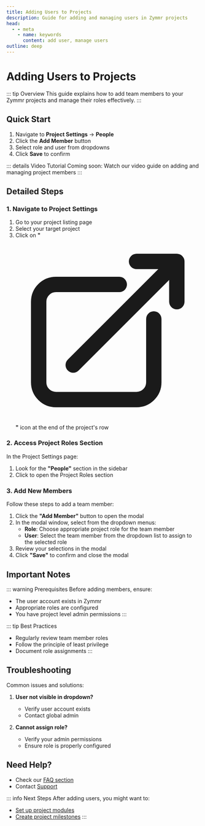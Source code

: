 ```yaml
---
title: Adding Users to Projects
description: Guide for adding and managing users in Zymmr projects
head:
  - - meta
    - name: keywords
      content: add user, manage users
outline: deep
---
```


# Adding Users to Projects

::: tip Overview
This guide explains how to add team members to your Zymmr projects and manage their roles effectively.
:::

## Quick Start

1. Navigate to **Project Settings** → **People**
2. Click the **Add Member** button
3. Select role and user from dropdowns
4. Click **Save** to confirm

::: details Video Tutorial
Coming soon: Watch our video guide on adding and managing project members
:::

## Detailed Steps

### 1. Navigate to Project Settings

1. Go to your project listing page
2. Select your target project
3. Click on **"<svg xmlns="http://www.w3.org/2000/svg" fill="none" viewBox="0 0 24 24" stroke-width="2.0" stroke="currentColor" class="navigation-icon"><path stroke-linecap="round" stroke-linejoin="round" d="M13.5 6H5.25A2.25 2.25 0 003 8.25v10.5A2.25 2.25 0 005.25 21h10.5A2.25 2.25 0 0018 18.75V10.5m-10.5 6L21 3m0 0h-5.25M21 3v5.25"></path></svg>"** icon at the end of the project's row

<!-- ![Project Settings Navigation](../public/images/projects/project-settings.png) -->

### 2. Access Project Roles Section

In the Project Settings page:

1. Look for the **"People"** section in the sidebar
2. Click to open the Project Roles section

### 3. Add New Members

Follow these steps to add a team member:

1. Click the **"Add Member"** button to open the modal
2. In the modal window, select from the dropdown menus:
   - **Role**: Choose appropriate project role for the team member
   - **User**: Select the team member from the dropdown list to assign to the selected role
3. Review your selections in the modal
4. Click **"Save"** to confirm and close the modal

<!-- ## Role Types

| Role      | Description              | Common Use Case  |
| --------- | ------------------------ | ---------------- |
| Admin     | Full project access      | Project managers |
| Developer | Code and task management | Development team |
| Viewer    | Read-only access         | Stakeholders     | -->

## Important Notes

::: warning Prerequisites
Before adding members, ensure:

- The user account exists in Zymmr
- Appropriate roles are configured
- You have project level admin permissions
  :::

::: tip Best Practices

- Regularly review team member roles
- Follow the principle of least privilege
- Document role assignments
  :::

## Troubleshooting

Common issues and solutions:

1. **User not visible in dropdown?**

   - Verify user account exists
   - Contact global admin

2. **Cannot assign role?**
   - Verify your admin permissions
   - Ensure role is properly configured

## Need Help?

- Check our [FAQ section](/guide/faq)
- Contact [Support](../contact-us.md)

::: info Next Steps
After adding users, you might want to:

- [Set up project modules](./modules)
- [Create project milestones](./milestones)
  :::
